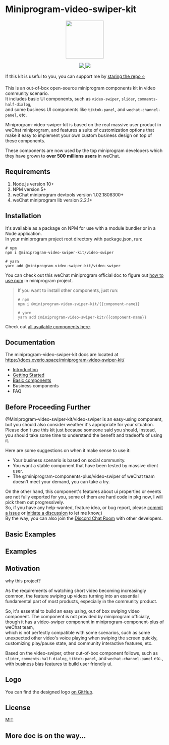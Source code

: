 # Miniprogram-video-swiper-kit

<p align="center">
  <img
    src="https://raw.githubusercontent.com/perowong/miniprogram-video-swiper-kit/main/logo/miniprogram-video-swiper-kit-logo.svg"
    height="120"
  />
</p>

<p align="center">
  <a href="https://www.npmjs.com/package/@miniprogram-video-swiper-kit/video-swiper" alt="NPM Version">
    <img src="https://img.shields.io/npm/v/@miniprogram-video-swiper-kit/video-swiper?color=brightgreen" />
  </a>
  <a href="https://github.com/perowong/miniprogram-video-swiper-kit/actions/workflows/deploy-docs.yml" alt="NPM Version">
    <img src="https://github.com/perowong/miniprogram-video-swiper-kit/actions/workflows/deploy-docs.yml/badge.svg" />
  </a>
</p>

If this kit is useful to you, you can support me by [staring the repo ⭐️](https://github.com/perowong/miniprogram-video-swiper-kit)

This is an out-of-box open-source miniprogram components kit in video community scenario.  
It includes basic UI components, such as `video-swiper`, `slider`, `comments-half-dialog`,  
and some business UI components like `tiktok-panel`, and `wechat-channel-panel`, etc.

Miniprogram-video-swiper-kit is based on the real massive user product in weChat miniprogram, and
features a suite of customization options that make it easy to implement your own custom business
design on top of these components.

These components are now used by the top miniprogram developers
which they have grown to **over 500 millions users** in weChat.

## Requirements

1. Node.js version 10+
2. NPM version 5+
3. weChat miniprogram devtools version 1.02.1808300+
4. weChat miniprogram lib version 2.2.1+

## Installation

It's available as a package on NPM for use with a module bundler or in a Node application.  
In your miniprogram project root directory with package.json, run:

```
# npm
npm i @miniprogram-video-swiper-kit/video-swiper

# yarn
yarn add @miniprogram-video-swiper-kit/video-swiper
```

You can check out this weChat miniprogram official doc to figure out
[how to use npm](https://developers.weixin.qq.com/miniprogram/dev/devtools/npm.html) in miniprogram project.

> If you want to install other components, just run:
>
> ```
> # npm
> npm i @miniprogram-video-swiper-kit/{{component-name}}
>
> # yarn
> yarn add @miniprogram-video-swiper-kit/{{component-name}}
> ```

Check out [all available components here](https://docs.overio.space/miniprogram-video-swiper-kit/docs/category/components).

## Documentation

The miniprogram-video-swiper-kit docs are located at https://docs.overio.space/miniprogram-video-swiper-kit/

- [Introduction](https://docs.overio.space/miniprogram-video-swiper-kit/docs/intro)
- [Getting Started](https://docs.overio.space/miniprogram-video-swiper-kit/docs/category/getting-started)
- [Basic components](https://docs.overio.space/miniprogram-video-swiper-kit/docs/category/components---basics)
- Business components
- FAQ

## Before Proceeding Further

@Miniprogram-video-swiper-kit/video-swiper is an easy-using component, but you should also consider weather it's
appropriate for your situation. Please don't use this kit just because someone said you should, instead, you should
take some time to understand the benefit and tradeoffs of using it.

Here are some suggestions on when it make sense to use it:

- Your business scenario is based on social community.
- You want a stable component that have been tested by massive client user.
- The @miniprogram-components-plus/video-swiper of weChat team doesn't meet your demand, you can take a try.

On the other hand, this component's features about ui properties or events are not fully exported for you,
some of them are hard code in pkg now, I will pick them out progressively.  
So, if you have any help-wanted, feature idea, or bug report, please
[commit a issue](https://github.com/perowong/miniprogram-video-swiper-kit/issues)
or [initiate a discussion](https://github.com/perowong/miniprogram-video-swiper-kit/discussions)
to let me know;)  
By the way, you can also join the [Discord Chat Room](https://discord.gg/zFUkQdcHkC) with other developers.

## Basic Examples

## Examples

## Motivation

why this project?

As the requirements of watching short video becoming increasingly common,
the feature swiping up videos turning into an essential fundamental part of most products,
especially in the community product.

So, it's essential to build an easy using, out of box swiping video component. The component is not provided
by miniprogram officially, though it has a video-swiper component in miniprogram-component-plus of weChat team,  
which is not perfectly compatible with some scenarios,
such as some unexpected other video's voice playing when swiping the screen quickly,
customizing play/pause state, and community interactive features, etc.

Based on the video-swiper, other out-of-box component follows, such as `slider`, `comments-half-dialog`, `tiktok-panel`,
and `wechat-channel-panel` etc., with business bias features to build user friendly ui.

## Logo

You can find the designed logo [on GitHub](https://github.com/perowong/miniprogram-video-swiper-kit/tree/main/logo).

## License

[MIT](https://github.com/perowong/miniprogram-video-swiper-kit/blob/main/LICENSE)

## More doc is on the way...
